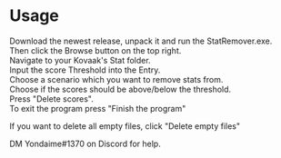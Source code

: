 # Usage
Download the newest release, unpack it and run the StatRemover.exe.  
Then click the Browse button on the top right.  
  Navigate to your Kovaak's Stat folder.  
Input the score Threshold into the Entry.  
Choose a scenario which you want to remove stats from.  
Choose if the scores should be above/below the threshold.  
Press "Delete scores".  
To exit the program press "Finish the program"  

If you want to delete all empty files, click "Delete empty files"

DM Yondaime#1370 on Discord for help.
